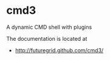 cmd3
====

A dynamic CMD shell with plugins

The documentation is located at 

* http://futuregrid.github.com/cmd3/